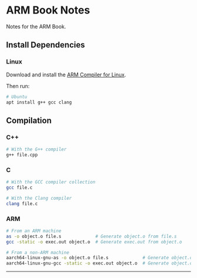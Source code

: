 # ARM Book Notes

Notes for the ARM Book.

## Install Dependencies

### Linux

Download and install the [ARM Compiler for Linux][30].

Then run:

```bash
# Ubuntu
apt install g++ gcc clang
```

## Compilation

### C++

```bash
# With the G++ compiler
g++ file.cpp
```

### C

```bash
# With the GCC compiler collection
gcc file.c

# With the Clang compiler
clang file.c
```

### ARM

```bash
# From an ARM machine
as -o object.o file.s             # Generate object.o from file.s
gcc -static -o exec.out object.o  # Generate exec.out from object.o

# From a non-ARM machine
aarch64-linux-gnu-as -o object.o file.s             # Generate object.o from file.s
aarch64-linux-gnu-gcc -static -o exec.out object.o  # Generate object.o from file.s
```

---

[30]: https://developer.arm.com/downloads/-/arm-compiler-for-linux
